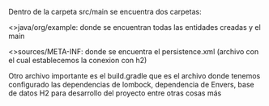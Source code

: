 Dentro de la carpeta src/main se encuentra dos carpetas:

<>java/org/example: donde se encuentran todas las entidades creadas y el main

<>sources/META-INF: donde se encuentra el persistence.xml (archivo con el cual establecemos la conexion con h2)

Otro archivo importante es el build.gradle que es el archivo donde tenemos configurado las dependencias de lombock, dependencia de Envers, base de datos H2 para desarrollo del proyecto entre otras cosas más